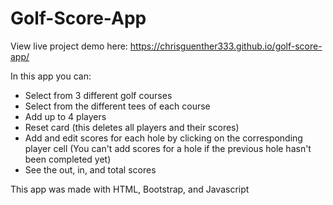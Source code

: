 # Golf-Score-App
View live project demo here: https://chrisguenther333.github.io/golf-score-app/  

In this app you can:  
- Select from 3 different golf courses
- Select from the different tees of each course
- Add up to 4 players
- Reset card (this deletes all players and their scores)
- Add and edit scores for each hole by clicking on the corresponding player cell (You can't add scores for a hole if the previous hole hasn't been completed yet)
- See the out, in, and total scores  
  
This app was made with HTML, Bootstrap, and Javascript